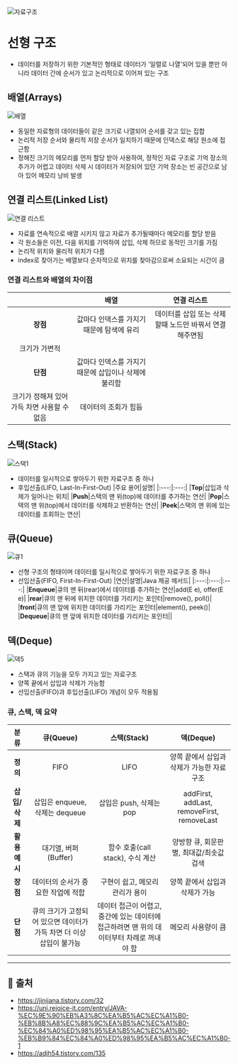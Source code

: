 ![자료구조](https://github.com/mkyoung24/Algorithm/assets/103173521/ff773e34-3ae8-4929-906f-2d07848a2d54)

# 선형 구조
- 데이터를 저장하기 위한 기본적인 형태로 데이터가 '일렬로 나열'되어 있을 뿐만 아니라 데이터 간에 순서가 있고 논리적으로 이어져 있는 구조


## 배열(Arrays)
![배열](https://github.com/mkyoung24/Algorithm/assets/103173521/6a3e2d96-565f-4b93-a2f5-5608779b607d)
- 동일한 자료형의 데이터들이 같은 크기로 나열되어 순서를 갖고 있는 집합
- 논리적 저장 순서와 물리적 저장 순서가 일치하기 때문에 인덱스로 해당 원소에 접근함
- 정해진 크기의 메모리를 먼저 할당 받아 사용하여, 정적인 자료 구조로 기억 장소의 추가가 어렵고
  데이터 삭제 시 데이터가 저장되어 있던 기억 장소는 빈 공간으로 남아 있어 메모리 낭비 발생


## 연결 리스트(Linked List)
![연결 리스트](https://github.com/mkyoung24/Algorithm/assets/103173521/b6ef2c8d-eb2f-49d2-8ede-3e77e9d04633)
- 자료를 연속적으로 배열 시키지 않고 자료가 추가될때마다 메모리를 할당 받음
- 각 원소들은 이전, 다음 위치를 기억하여 삽입, 삭제 하므로 동적인 크기를 가짐
- 논리적 위치와 물리적 위치가 다름
- index로 찾아가는 배열보다 순차적으로 위치를 찾아감으로써 소요되는 시간이 큼


### 연결 리스트와 배열의 차이점
||배열|연결 리스트|
|:---:|:---:|:---:|
|**장점**|값마다 인덱스를 가지기 때문에 탐색에 유리|데이터를 삽입 또는 삭제할때 노드만 바꿔서 연결해주면됨
                                                   크기가 가변적|
|**단점**|값마다 인덱스를 가지기 때문에 삽입이나 삭제에 불리함
          크기가 정해져 있어 가득 차면 사용할 수 없음|데이터의 조회가 힘듬|

## 스택(Stack)
![스택1](https://github.com/mkyoung24/Algorithm/assets/103173521/dcbcdfd6-66d9-4ee5-a016-58af97cce731)
- 데이터를 일시적으로 쌓아두기 위한 자료구조 중 하나
- 후입선출(LIFO, Last-In-First-Out)
|주요 용어|설명|
|:---:|:---:|
|**Top**|삽입과 삭제가 일어나는 위치|
|**Push**|스택의 맨 위(top)에 데이터를 추가하는 연산|
|**Pop**|스택의 맨 위(top)에서 데이터를 삭제하고 반환하는 연산|
|**Peek**|스택의 맨 위에 있는 데이터를 조회하는 연산|


## 큐(Queue)
![큐1](https://github.com/mkyoung24/Algorithm/assets/103173521/0a12255e-7aca-4743-8331-5fa3794d9223)
- 선형 구조의 형태이며 데이터를 일시적으로 쌓아두기 위한 자료구조 중 하나
- 선입선출(FIFO, First-In-First-Out)
|연산|설명|Java 제공 메서드|
|:---:|:---:|:---:|
|**Enqueue**|큐의 맨 뒤(rear)에서 데이터를 추가하는 연산|add(E e), offer(E e)|
|**rear**|큐의 맨 뒤에 위치한 데이터를 가리키는 포인터|remove(), poll()|
|**front**|큐의 맨 앞에 위치한 데이터를 가리키는 포인터|element(), peek()|
|**Dequeue**|큐의 맨 앞에 위치한 데이터를 가리키는 포인터||


## 덱(Deque)
![덱5](https://github.com/mkyoung24/Algorithm/assets/103173521/2b9210c6-e0d2-4ac0-9ad1-e30d920c1683)
- 스택과 큐의 기능을 모두 가지고 있는 자료구조
- 양쪽 끝에서 삽입과 삭제가 가능함
- 선입선출(FIFO)과 후입선출(LIFO) 개념이 모두 적용됨
  

### 큐, 스택, 덱 요약
|분류|큐(Queue)|스택(Stack)|덱(Deque)|
|:---:|:---:|:---:|:---:|
|**정의**|FIFO|LIFO|양쪽 끝에서 삽입과 삭제가 가능한 자료구조|
|**삽입/삭제**|삽입은 enqueue, 삭제는 dequeue|삽입은 push, 삭제는 pop|addFirst, addLast, removeFirst, removeLast|
|**활용 예시**|대기열, 버퍼(Buffer)|함수 호출(call stack), 수식 계산|양방향 큐, 회문판별, 최대값/최솟값 검색|
|**장점**|데이터의 순서가 중요한 작업에 적합|구현이 쉽고, 메모리 관리가 용이|양쪽 끝에서 삽입과 삭제가 가능|
|**단점**|큐의 크기가 고정되어 있으면 데이터가 가득 차면 더 이상 삽입이 불가능|데이터 접근이 어렵고, 중간에 있는 데이터에 접근하려면 맨 위의 데이터부터 차례로 꺼내야 함|메모리 사용량이 큼|


***
## :file_folder: 출처
- <https://jinijana.tistory.com/32>
- <https://uni.rejoice-it.com/entry/JAVA-%EC%9E%90%EB%A3%8C%EA%B5%AC%EC%A1%B0-%EB%8B%A8%EC%88%9C%EA%B5%AC%EC%A1%B0-%EC%84%A0%ED%98%95%EA%B5%AC%EC%A1%B0-%EB%B9%84%EC%84%A0%ED%98%95%EA%B5%AC%EC%A1%B0-1>
- <https://adjh54.tistory.com/135>
